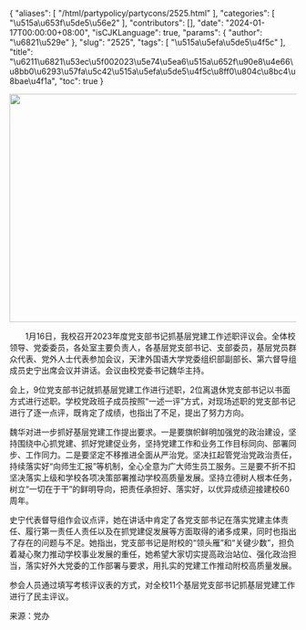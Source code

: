 {
    "aliases": [
        "/html/partypolicy/partycons/2525.html"
    ],
    "categories": [
        "\u515a\u653f\u5de5\u56e2"
    ],
    "contributors": [],
    "date": "2024-01-17T00:00:00+08:00",
    "isCJKLanguage": true,
    "params": {
        "author": "\u6821\u529e"
    },
    "slug": "2525",
    "tags": [
        "\u515a\u5efa\u5de5\u4f5c"
    ],
    "title": "\u6211\u6821\u53ec\u5f002023\u5e74\u5ea6\u515a\u652f\u90e8\u4e66\u8bb0\u6293\u57fa\u5c42\u515a\u5efa\u5de5\u4f5c\u8ff0\u804c\u8bc4\u8bae\u4f1a",
    "toc": true
}


<img
    src="https://cdn.tfls.online/mirror/full/f754fbce9518f61478fff2cbf0fafa4a78f55def.jpg"
    style="display:block;margin-left:auto;margin-right:auto;"
    decoding="async"
    fetchpriority="auto"
    loading="lazy"
    height="400"
    width="600"
/>




       1月16日，我校召开2023年度党支部书记抓基层党建工作述职评议会。全体校领导、党委委员，各处室主要负责人，各基层党支部书记、支部委员，基层党员群众代表、党外人士代表参加会议，天津外国语大学党委组织部副部长、第六督导组成员史宁出席会议并讲话。会议由校党委书记魏华主持。




  





会上，9位党支部书记就抓基层党建工作进行述职，2位离退休党支部书记以书面方式进行述职。学校党政班子成员按照“一述一评”方式，对现场述职的党支部书记进行了逐一点评，既肯定了成绩，也指出了不足，提出了努力方向。




魏华对进一步抓好基层党建工作提出要求。一是要旗帜鲜明加强党的政治建设，坚持围绕中心抓党建、抓好党建促业务，坚持党建工作和业务工作目标同向、部署同步、工作同力。二是要坚定不移推进全面从严治党。坚决扛起管党治党政治责任，持续落实好“向师生汇报”等机制，全心全意为广大师生员工服务。三是要不折不扣坚决落实上级和学校各项决策部署推动学校高质量发展。坚持立德树人根本任务，树立“一切在于干”的鲜明导向，把责任承担好、落实好，以优异成绩迎接建校60周年。




史宁代表督导组作会议点评，她在讲话中肯定了各党支部书记在落实党建主体责任、履行第一责任人责任以及在抓党建促发展等方面取得的诸多成果，同时也指出了存在的问题与不足。她指出，党支部书记是附校的“领头雁”和“关键少数”，担负着凝心聚力推动学校事业发展的重任，她希望大家切实提高政治站位、强化政治担当，落实好外大党委的工作部署与要求，用扎实的党建工作推动附校高质量发展。




参会人员通过填写考核评议表的方式，对全校11个基层党支部书记抓基层党建工作进行了民主评议。




  






来源：党办




  





  



